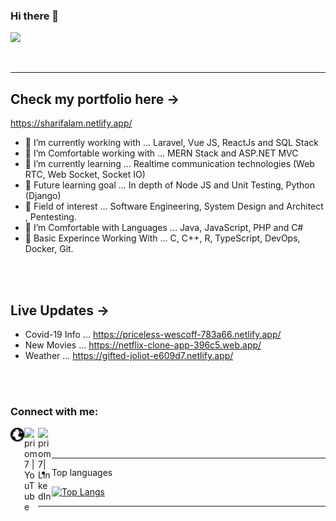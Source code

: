 ### Hi there 👋
![](https://komarev.com/ghpvc/?username=priom7&label=PROFILE+VIEWS)



<!-- <img align="left" alt="priom7" src="https://github.com/Priom7/Priom7/blob/master/images/md.%20sharif%20alam.png" /> -->

<br/>


---


## Check my portfolio here -> 

https://sharifalam.netlify.app/

<!-- ## Check my CV here ->

https://docs.google.com/document/d/1IWM-emYKiK_GJVyps-0ZH69c5gBBsW9-iahWDae0B9U/edit?usp=sharing -->

- 🔭 I’m currently working with ... Laravel, Vue JS, ReactJs and SQL Stack 
- 🔭 I’m Comfortable working with ... MERN Stack and ASP.NET MVC
- 🌱 I’m currently learning ... Realtime communication technologies (Web RTC, Web Socket, Socket IO) 
- 🤔 Future learning goal ... In depth of Node JS and Unit Testing, Python (Django) 
- 🤔 Field of interest ... Software Engineering, System Design and Architect , Pentesting.
- 🔭 I’m Comfortable with Languages ... Java, JavaScript, PHP and C# 
- 🔭 Basic Experince Working With ... C, C++, R, TypeScript, DevOps, Docker, Git.


<br/>
<br/>

## Live Updates -> 
- Covid-19 Info ... https://priceless-wescoff-783a66.netlify.app/
- New Movies ... https://netflix-clone-app-396c5.web.app/
- Weather ... https://gifted-joliot-e609d7.netlify.app/

<br/>
<br/>

### Connect with me:

[<img align="left" alt="priom7 | Portfolio" width="22px" class="text-purple" src="https://raw.githubusercontent.com/iconic/open-iconic/master/svg/globe.svg" />][website]
[<img align="left" alt="priom7 | YouTube" width="22px" text_color="red" src="https://cdn.jsdelivr.net/npm/simple-icons@v3/icons/youtube.svg" />][youtube] 
[<img align="left" alt="priom7| LinkedIn" width="22px" text_color="blue" src="https://cdn.jsdelivr.net/npm/simple-icons@v3/icons/linkedin.svg" />][linkedin]  


<br />
<br/>


---

- Top languages

[![Top Langs](https://github-readme-stats.vercel.app/api/top-langs/?username=priom7&langs_count=20&layout=compact&bg_color=ffffff&text_color=000000&show_icons=true&title_color=000000&icon_color=faee1c)](https://github.com/priom7)

---

<br />
<br/>

<!-- ## Github Stats

<img align="left" alt="priom7's Github Stats" src="https://github-readme-stats.codestackr.vercel.app/api?username=priom7&show_icons=true&title_color=f4fa9c&icon_color=faee1c&hide_border=true&bg_color=000000&text_color=feff89" />   -->


<br   />   
   <br />   

[website]: https://sharifalam.netlify.app/
[linkedin]: https://www.linkedin.com/in/md-sharif-alam/
[youtube]: https://www.youtube.com/channel/UCQBNtK0438DJa_uug8sxPqw?view_as=subscriber   

<!--
<img src="https://github-readme-streak-stats.herokuapp.com?user=priom7&theme=jolly" width="700">
-->

<!--  [![GitHub Streak](https://streak-stats.demolab.com?user=priom7&hide_border=true)](https://git.io/streak-stats) -->
<!-- ![Hits](https://hitcounter.pythonanywhere.com/count/tag.svg?url=https://github.com/Priom7hit-counter) -->




<!--
**Priom7/Priom7** is a ✨ _special_ ✨ repository because its `README.md` (this file) appears on your GitHub profile.

Here are some ideas to get you started:

- 🔭 I’m currently working on ... MERN Stack 

- 👯 I’m looking to collaborate on ...
- 🤔 I’m looking for help with ...
- 💬 Ask me about ...
- 📫 How to reach me: ...
- 😄 Pronouns: ...
- ⚡ Fun fact: ...
-->
